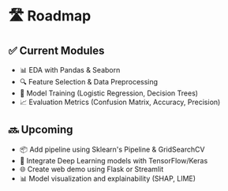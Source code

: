 # 🛣️ Roadmap

## ✅ Current Modules

- 📊 EDA with Pandas & Seaborn
- 🔍 Feature Selection & Data Preprocessing
- 🤖 Model Training (Logistic Regression, Decision Trees)
- 📈 Evaluation Metrics (Confusion Matrix, Accuracy, Precision)

## 🔜 Upcoming

- 📦 Add pipeline using Sklearn's Pipeline & GridSearchCV
- 🧠 Integrate Deep Learning models with TensorFlow/Keras
- 🌐 Create web demo using Flask or Streamlit
- 📊 Model visualization and explainability (SHAP, LIME)
